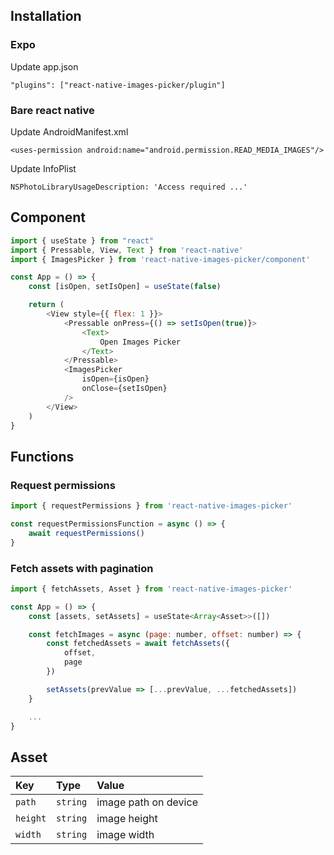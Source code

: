 ## Installation
### Expo

Update app.json

```
"plugins": ["react-native-images-picker/plugin"]
```
### Bare react native

Update AndroidManifest.xml
```
<uses-permission android:name="android.permission.READ_MEDIA_IMAGES"/>
```
Update InfoPlist
```
NSPhotoLibraryUsageDescription: 'Access required ...'
```

## Component

```javascript
import { useState } from "react"
import { Pressable, View, Text } from 'react-native'
import { ImagesPicker } from 'react-native-images-picker/component'

const App = () => {
    const [isOpen, setIsOpen] = useState(false)

    return (
        <View style={{ flex: 1 }}>
            <Pressable onPress={() => setIsOpen(true)}>
                <Text>
                    Open Images Picker
                </Text>
            </Pressable>
            <ImagesPicker
                isOpen={isOpen}
                onClose={setIsOpen}
            />
        </View>
    )
}
```

## Functions

### Request permissions

```javascript
import { requestPermissions } from 'react-native-images-picker'

const requestPermissionsFunction = async () => {
    await requestPermissions()
}
```

### Fetch assets with pagination

```javascript
import { fetchAssets, Asset } from 'react-native-images-picker'

const App = () => {
    const [assets, setAssets] = useState<Array<Asset>>([])

    const fetchImages = async (page: number, offset: number) => {
        const fetchedAssets = await fetchAssets({
            offset,
            page
        })

        setAssets(prevValue => [...prevValue, ...fetchedAssets])
    }

    ...
}

```

## Asset

| Key | Type     | Value                |
| :-------- | :------- | :------------------------- |
| `path` | `string` | image path on device |
| `height` | `string` | image height |
| `width` | `string` | image width |
